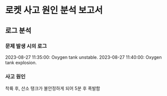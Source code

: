 # 로켓 사고 원인 분석 보고서

## 로그 분석

### 문제 발생 시의 로그

2023-08-27 11:35:00: Oxygen tank unstable.
2023-08-27 11:40:00: Oxygen tank explosion.

### 사고 원인

착륙 후, 산소 탱크가 불안정하게 되어 5분 후 폭발함